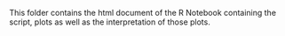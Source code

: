 This folder contains the html document of the R Notebook containing the script, plots as well as the interpretation of those plots.

